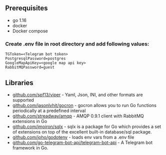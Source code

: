 ## Prerequisites
* go 1.16
* docker
* Docker compose

### Create .env file in root directory and add following values:

````
TGToken=<Telegram bot token>
PostgresqlPassword=postgres
GoogleMapApiKey=<google map api key>
RabbitMQPassword=guest
````
## Libraries

* [github.com/spf13/viper](https://github.com/spf13/viper) - Yaml, Json, INI, and other formats are supported
* [github.com/jasonlvhit/gocron](https://github.com/jasonlvhit/gocron) - gocron allows you to run Go functions periodically at a predefined interval
* [github.com/streadway/amqp](https://github.com/streadway/amqp) - AMQP 0.9.1 client with RabbitMQ extensions in Go
* [github.com/jmoiron/sqlx](https://github.com/jmoiron/sqlx) - sqlx is a package for Go which provides a set of extensions on top of the excellent built-in database/sql package.
* [github.com/joho/godotenv](https://github.com/joho/godotenv) - loads env vars from a .env file
* [github.com/go-telegram-bot-api/telegram-bot-api](https://github.com/go-telegram-bot-api/telegram-bot-api) - A Telegram bot framework in Go.